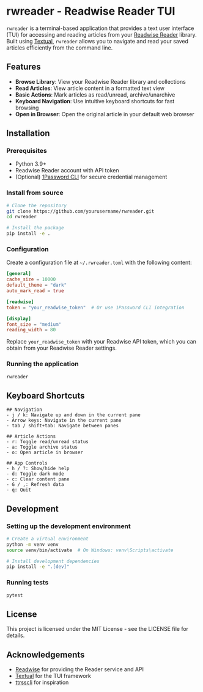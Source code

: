 # rwreader - Readwise Reader TUI

`rwreader` is a terminal-based application that provides a text user interface (TUI) for accessing and reading articles from your [Readwise Reader](https://readwise.io/reader) library. Built using [Textual](https://github.com/Textualize/textual), `rwreader` allows you to navigate and read your saved articles efficiently from the command line.

## Features

- **Browse Library**: View your Readwise Reader library and collections
- **Read Articles**: View article content in a formatted text view
- **Basic Actions**: Mark articles as read/unread, archive/unarchive
- **Keyboard Navigation**: Use intuitive keyboard shortcuts for fast browsing
- **Open in Browser**: Open the original article in your default web browser

## Installation

### Prerequisites

- Python 3.9+
- Readwise Reader account with API token
- (Optional) [1Password CLI](https://developer.1password.com/docs/cli) for secure credential management

### Install from source

```bash
# Clone the repository
git clone https://github.com/yourusername/rwreader.git
cd rwreader

# Install the package
pip install -e .
```

### Configuration

Create a configuration file at `~/.rwreader.toml` with the following content:

```toml
[general]
cache_size = 10000
default_theme = "dark"
auto_mark_read = true

[readwise]
token = "your_readwise_token"  # Or use 1Password CLI integration

[display]
font_size = "medium"
reading_width = 80
```

Replace `your_readwise_token` with your Readwise API token, which you can obtain from your Readwise Reader settings.

### Running the application

```bash
rwreader
```

## Keyboard Shortcuts

```
## Navigation
- j / k: Navigate up and down in the current pane
- Arrow keys: Navigate in the current pane
- tab / shift+tab: Navigate between panes

## Article Actions
- r: Toggle read/unread status
- a: Toggle archive status
- o: Open article in browser

## App Controls
- h / ?: Show/hide help
- d: Toggle dark mode
- c: Clear content pane
- G / ,: Refresh data
- q: Quit
```

## Development

### Setting up the development environment

```bash
# Create a virtual environment
python -m venv venv
source venv/bin/activate  # On Windows: venv\Scripts\activate

# Install development dependencies
pip install -e ".[dev]"
```

### Running tests

```bash
pytest
```

## License

This project is licensed under the MIT License - see the LICENSE file for details.

## Acknowledgements

- [Readwise](https://readwise.io) for providing the Reader service and API
- [Textual](https://github.com/Textualize/textual) for the TUI framework
- [ttrsscli](https://github.com/reuteras/ttrsscli) for inspiration
